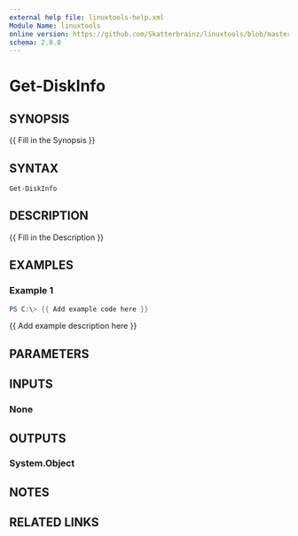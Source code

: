 ```yaml
---
external help file: linuxtools-help.xml
Module Name: linuxtools
online version: https://github.com/Skatterbrainz/linuxtools/blob/master/docs/Get-DefaultBrowser.md
schema: 2.0.0
---
```


# Get-DiskInfo

## SYNOPSIS
{{ Fill in the Synopsis }}

## SYNTAX

```
Get-DiskInfo
```

## DESCRIPTION
{{ Fill in the Description }}

## EXAMPLES

### Example 1
```powershell
PS C:\> {{ Add example code here }}
```

{{ Add example description here }}

## PARAMETERS

## INPUTS

### None
## OUTPUTS

### System.Object
## NOTES

## RELATED LINKS
